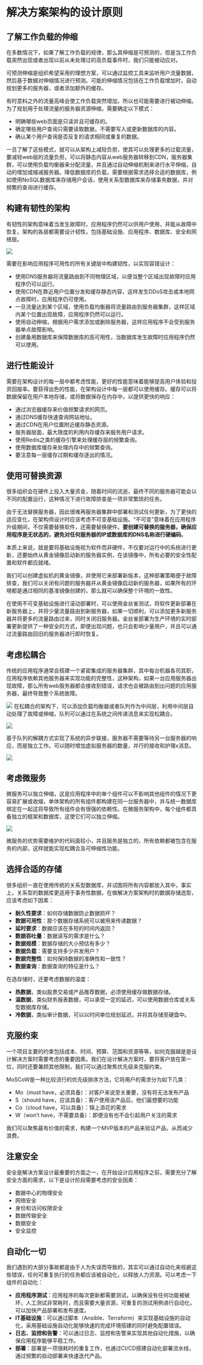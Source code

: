 # 解决方案架构的设计原则

## 了解工作负载的伸缩

在多数情况下，如果了解工作负载的规律，那么其伸缩是可预测的，但是当工作负载突然出现或者出现以前从未处理过的高负载事件时，我们只能被动应对。

可预测伸缩是组织希望采用的理想方案，可以通过监控工具来监听用户流量数据，然后基于数据对伸缩情况进行预测。可能的伸缩情况包括在工作负载增加时，自动规划更多的服务器，或者添加额外的缓存。

有时意料之外的流量高峰会使工作负载突然增加，所以也可能需要进行被动伸缩。为了规划用于处理流量的服务器资源伸缩，需要确定以下模式：
- 明确哪些web页面是只读并且可缓存的。
- 确定哪些用户查询只需要读取数据，不需要写入或更新数据库的内容。
- 确认某个用户查询是否反复的请求相同或重复的数据。

一旦了解了这些模式，就可以从架构上减轻负担，使其可以处理更多的过载流量，要减轻web层的流量负担，可以将静态内容从web服务器转移到CDN，服务器集群，可以使用负载均衡器来分配流量，并且通过自动伸缩机制来进行水平伸缩，自动的增加或缩减服务器。降低数据库的负载，需要根据需求选择合适的数据库，例如使用NoSQL数据库来存储用户会话，使用关系型数据库来存储事务数据，并对频繁的查询进行缓存。

## 构建有韧性的架构

有韧性的架构意味着当发生故障时，应用程序仍然可以供用户使用，并能从故障中恢复。架构的各层都需要设计韧性，包括基础设施、应用程序、数据库、安全和网络层。

![](https://s3.bmp.ovh/imgs/2022/05/13/2be5921383e9c6a1.png)

需要在影响应用程序可用性的所有关键层中构建韧性，以实现容错设计：
- 使用DNS服务器将流量路由到不同物理区域，以便当整个区域出现故障时应用程序仍可以运行。
- 使用CDN在靠近用户位置分发和缓存静态内容，这样发生DDoS攻击或本地网点故障时，应用程序仍可使用。
- 一旦流量达到某个区域，使用负载均衡器将流量路由到服务器集群，这样区域内某个位置出现故障，应用程序仍然可以运行。
- 使用自动伸缩，根据用户需求添加或删除服务器，这样应用程序不会受到服务器单点故障影响。
- 创建备用数据库来保障数据库的高可用性，当数据库发生故障时应用程序仍然可以使用。

## 进行性能设计

需要在架构设计的每一层中都考虑性能，更好的性能意味着能够提高用户体验和投资回报率。要获得出色的性能，在架构设计中每一层都可以使用缓存。缓存可以将数据保留在用户本地存储，或将数据保存在内存中，以提供更快的响应：
- 通过浏览器缓存来价值频繁请求的网页。
- 通过DNS缓存快速查询网站地址。
- 通过CDN在用户位置附近缓存静态资源。
- 服务器层面，最大限度的利用内存缓存来服务用户请求。
- 使用Redis之类的缓存引擎来处理缓存层的频繁查询。
- 使用数据库缓存来处理内存中的频繁查询。
- 要注意每一层缓存过期和缓存逐出的情况。

## 使用可替换资源

很多组织会在硬件上投入大量资金，随着时间的流逝，最终不同的服务器可能会以不同的配置运行，这种情况下进行故障排查是一项非常繁琐的任务。

由于无法替换服务器，因此很难再服务器集群中部署和测试任何更新，为了更快的适应变化，在架构师设计时应该考虑不可变基础设施。“不可变”意味着在应用程序升级期间，不仅需要替换软件，还需要替换硬件。**要创建可替换的服务器，确保应用程序是无状态的，避免对任何服务器的IP或数据库的DNS名称进行硬编码**。

本质上来说，就是要将基础设施视为软件而非硬件，不仅要对运行中的系统进行更新，还要始终从黄金镜像启动新的服务器实例，在该镜像中，所有必要的安全性配置和软件都应就绪。

我们可以创建虚拟机的黄金镜像，并使用它来部署新版本，这种部署策略便于故障排查，我们可以关闭有问题的服务器并从黄金镜像启动新的服务器，如果所有的环境都是通过相同的基准镜像创建的，那么就可以确保整个环境的一致性。

在使用不可变基础设施进行滚动部署时，可以使用金丝雀测试，将软件更新部署在新服务器上，并将少量流量路由到新服务器，如果一切顺利，可以添加更多新服务器并将更多的流量路由过来，同时关闭旧服务器。金丝雀部署为生产环境的实时部署更新提供了一种安全的方式，即便出现问题，也只会影响少量用户，并且可以通过流量路由回旧的服务器进行即时恢复。

## 考虑松耦合

传统的应用程序通常会搭建一个紧密集成的服务器集群，其中每台机器各司其职，应用程序依赖其他服务器来实现功能的完整性，这种架构，如果一台应用服务器出现故障，那么所有web服务器都会接收到错误，请求也会被路由到出问题的应用服务器，最终导致整个系统故障。

![](https://s3.bmp.ovh/imgs/2022/05/13/fecbf0446c751293.png)
在松耦合的架构下，可以添加负载均衡器或者队列作为中间层，利用中间层自动处理了故障或伸缩，队列可以通过在系统之间传递消息来实现松耦合。

![](https://s3.bmp.ovh/imgs/2022/05/13/e75dd3d00d2bb6bb.png)

基于队列的解耦方式实现了系统的异步联接，服务器不需要等待另一台服务器的响应，而是独立工作。可以随时增加虚拟服务器的数量，并行的接收和护理x消息。

![](https://s3.bmp.ovh/imgs/2022/05/13/cf0113a5d7d41869.png)

## 考虑微服务

微服务可以独立伸缩，这是应用程序中的单个组件可以不影响其他组件的情况下更容易扩展或收缩，单体架构的所有组件都构建在同一台服务器中，并与统一数据库绑定在一起这将导致所有组件会有很强的依赖性。在微服务架构中，每个组件都具备独立的框架和数据库，这使它们可以独立伸缩。

![](https://s3.bmp.ovh/imgs/2022/05/13/7bb5a665ae3738b4.png)


微服务的优势需要维护的代码面较小，并且服务是独立的，所有依赖都被包含在服务的内部，这样就能实现松耦合及可伸缩性功能。

## 选择合适的存储

很多组织一直在使用传统的关系型数据库，并试图将所有内容都放入其中，事实上，关系型的数据库更适用于事务性数据，在做解决方案架构时的数据存储选型，应该考虑如下因素：
- **耐久性要求**：如何存储数据防止数据损坏？
- **数据可用性**：那个数据存储系统可以被用来传递数据？
- **延时要求**：数据应该在多短的时间内返回？
- **数据吞吐量**：数据读写的需求是什么？
- **数据规模**：数据存储的大小预估有多少？
- **数据负载**：需要支持多少并发用户？
- **数据完整性**：如何保持数据的准确性和一致性？
- **数据查询**：数据查询的特征是什么？

在选存储时，还要考虑数据的温度：
- **热数据**，类似股票交易或产品推荐数据，必须使用缓存做数据存储。
- **温数据**，类似财务报表数据，可以承受一定的延迟，可以使用数据仓库或关系型数据库存储。
- **冷数据**，类似审计数据，可以以时间单位规划延迟，并将其存储至硬盘中。

## 克服约束

一个项目主要的约束包括成本、时间、预算、范围和资源等等，如何克服越是是设计解决方案时需要考虑的重要因素。我们在设计解决方案时，要将客户放在第一位，同时还要兼顾其他限制，我们可以通过聚焦优先级来克服约束。

MoSCoW是一种比较流行的优先级排序方法，它将用户的需求分为如下几类：
- Mo（must have，必须具备）：对客户来说至关重要，没有将无法发布产品
- S（should have，应该具备）：客户使用该产品后，他们最想要的功能
- Co（cloud have，可以具备）：锦上添花的需求
- W（won’t have，不需要具备）：即便没有也不会引起用户关注的需求

我们可以聚焦最有价值的需求，构建一个MVP版本的产品来验证产品，从而减少浪费。

## 注意安全

安全是解决方案设计最重要的方面之一，在开始设计应用程序之前，需要充分了解安全方面的需求，以下是设计阶段需要考虑的安全因素：
- 数据中心的物理安全
- 网络安全
- 身份和访问权限安全
- 数据传输安全
- 数据安全
- 安全监控

## 自动化一切

我们遇到的大部分事故都是由于人为失误而导致的，其实可以通过自动化来规避这些错误，任何可重复执行的任务都应该被自动化，以释放人力资源。可以考虑一下组件的自动化：
- **应用程序测试**：应用程序的每次更新都需要测试，以确保没有任何功能被破坏，人工测试非常耗时，而且需要大量资源，可重复的测试用例进行自动化，可以加快产品部署和发布速度。
- **IT基础设施**：可以通过脚本（Ansible、Terraform）来实现基础设施的自动化，采用基础设施自动化能够快速的完成环境搭建的同时避免配置错误。
- **日志、监控和告警**：可以通过日志、监控和告警来实现其他自动化措施，以确保应用程序能够平稳工作。
- **部署**：部署是一项很耗时的重复工作，也通过CI/CD搭建自动化部署流水线，通过频繁的自动部署来快速迭代产品。
